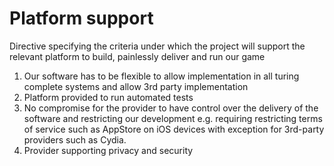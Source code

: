 # Platform support

Directive specifying the criteria under which the project will support the relevant platform to build, painlessly deliver and run our game

1. Our software has to be flexible to allow implementation in all turing complete systems and allow 3rd party implementation
2. Platform provided to run automated tests
3. No compromise for the provider to have control over the delivery of the software and restricting our development e.g. requiring restricting terms of service such as AppStore on iOS devices with exception for 3rd-party providers such as Cydia.
4. Provider supporting privacy and security